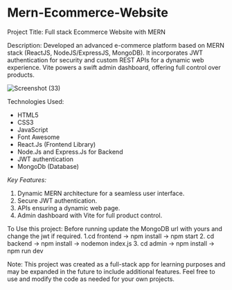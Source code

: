 # Mern-Ecommerce-Website
Project Title: Full stack Ecommerce Website with MERN

Description:
Developed an advanced e-commerce platform based on MERN stack (ReactJS, NodeJS/ExpressJS, MongoDB). It incorporates JWT authentication for security and custom REST APIs for a dynamic web experience. Vite powers a swift admin dashboard, offering full control over products.

![Screenshot (33)](https://github.com/ayushmitra06/mern-ecommerce-app/assets/89930295/4466bca0-1078-44e0-b86a-c5ea0a81d692)

Technologies Used:
- HTML5
- CSS3
- JavaScript
- Font Awesome
- React.Js (Frontend Library)
- Node.Js and Express.Js for Backend
- JWT authentication
- MongoDb (Database)

*Key Features:*
1. Dynamic MERN architecture for a seamless user interface.
2. Secure JWT authentication.
3. APIs ensuring a dynamic web page.
4. Admin dashboard with Vite for full product control.

To Use this project:
Before running update the MongoDB url with yours and change the jwt if required.
1.cd frontend -> npm install -> npm start
2. cd backend -> npm install -> nodemon index.js
3. cd admin -> npm install -> npm run dev

Note: This project was created as a full-stack app for learning purposes and may be expanded in the future to include additional features. Feel free to use and modify the code as needed for your own projects.
